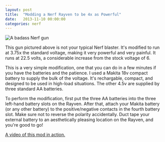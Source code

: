 ```yaml
---
layout: post
title:  "Modding a Nerf Rayven to be 4x as Powerful"
date:   2013-11-10 00:00:00
categories: nerf
---
```


![A badass Nerf gun](http://overflod.chary.us/static/images/nerf-rayven.jpg)

 This gun pictured above is not your typical Nerf blaster. It's modified to run at 3.75x the standard voltage, making it very powerful and very painful. It runs at 22.5 volts, a considerable increase from the stock voltage of 6.

This is a very simple modification, one that you can do in a few minutes if you have the batteries and the patience. I used a Makita 18v compact battery to supply the bulk of the voltage. It's rechargable, compact, and designed to be used in high-load situations. The other 4.5v are supplied by three standard AA batteries.

To perform the modification, first put the three AA batteries into the three left-hand battery slots on the Rayven. After that, attach your Makita battery (or any other battery) to the positive/negative contacts in the fourth battery slot. Make sure not to reverse the polarity accidentally. Duct tape your external battery to an aesthetically pleasing location on the Rayven, and you're good to go!

[A video of this mod in action.](http://www.youtube.com/watch?v=y_BwdDlIF6Y)